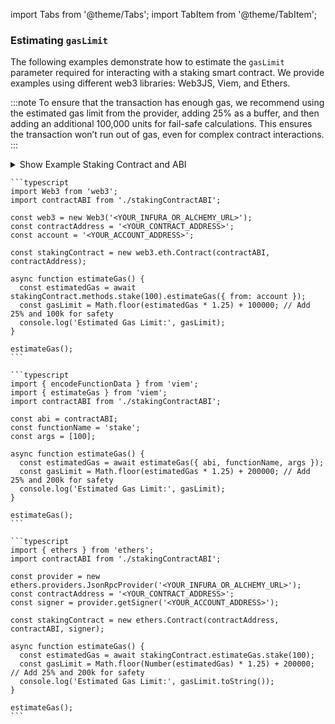 import Tabs from '@theme/Tabs';
import TabItem from '@theme/TabItem';

### Estimating `gasLimit`

The following examples demonstrate how to estimate the `gasLimit` parameter required for interacting with a staking smart contract. We provide examples using different web3 libraries: Web3JS, Viem, and Ethers.

:::note
To ensure that the transaction has enough gas, we recommend using the estimated gas limit from the provider, adding 25% as a buffer, and then adding an additional 100,000 units for fail-safe calculations. This ensures the transaction won’t run out of gas, even for complex contract interactions.
:::

<details>
  <summary>Show Example Staking Contract and ABI</summary>

```solidity
pragma solidity ^0.8.0;

contract StakingContract {
    mapping(address => uint256) public stakes;
    uint256 public totalStakes;

    function stake(uint256 amount) public {
        require(amount > 0, "Amount must be greater than zero");
        stakes[msg.sender] += amount;
        totalStakes += amount;
    }

    function withdraw(uint256 amount) public {
        require(amount > 0 && stakes[msg.sender] >= amount, "Invalid amount");
        stakes[msg.sender] -= amount;
        totalStakes -= amount;
    }

    function getStake(address user) public view returns (uint256) {
        return stakes[user];
    }
}
```

```json
{
	"abi": [
		{
			"inputs": [
				{
					"internalType": "uint256",
					"name": "amount",
					"type": "uint256"
				}
			],
			"name": "stake",
			"outputs": [],
			"stateMutability": "nonpayable",
			"type": "function"
		},
		{
			"inputs": [
				{
					"internalType": "uint256",
					"name": "amount",
					"type": "uint256"
				}
			],
			"name": "withdraw",
			"outputs": [],
			"stateMutability": "nonpayable",
			"type": "function"
		},
		{
			"inputs": [
				{
					"internalType": "address",
					"name": "user",
					"type": "address"
				}
			],
			"name": "getStake",
			"outputs": [
				{
					"internalType": "uint256",
					"name": "",
					"type": "uint256"
				}
			],
			"stateMutability": "view",
			"type": "function"
		}
	]
}
```

</details>

<Tabs queryString="web3-libs">
  <TabItem value="web3js" label="Web3JS" default>

    ```typescript
    import Web3 from 'web3';
    import contractABI from './stakingContractABI';

    const web3 = new Web3('<YOUR_INFURA_OR_ALCHEMY_URL>');
    const contractAddress = '<YOUR_CONTRACT_ADDRESS>';
    const account = '<YOUR_ACCOUNT_ADDRESS>';

    const stakingContract = new web3.eth.Contract(contractABI, contractAddress);

    async function estimateGas() {
      const estimatedGas = await stakingContract.methods.stake(100).estimateGas({ from: account });
      const gasLimit = Math.floor(estimatedGas * 1.25) + 100000; // Add 25% and 100k for safety
      console.log('Estimated Gas Limit:', gasLimit);
    }

    estimateGas();
    ```

  </TabItem>
  <TabItem value="viem" label="Viem">

    ```typescript
    import { encodeFunctionData } from 'viem';
    import { estimateGas } from 'viem';
    import contractABI from './stakingContractABI';

    const abi = contractABI;
    const functionName = 'stake';
    const args = [100];

    async function estimateGas() {
      const estimatedGas = await estimateGas({ abi, functionName, args });
      const gasLimit = Math.floor(estimatedGas * 1.25) + 200000; // Add 25% and 200k for safety
      console.log('Estimated Gas Limit:', gasLimit);
    }

    estimateGas();
    ```

  </TabItem>
  <TabItem value="ethers" label="Ethers">

    ```typescript
    import { ethers } from 'ethers';
    import contractABI from './stakingContractABI';

    const provider = new ethers.providers.JsonRpcProvider('<YOUR_INFURA_OR_ALCHEMY_URL>');
    const contractAddress = '<YOUR_CONTRACT_ADDRESS>';
    const signer = provider.getSigner('<YOUR_ACCOUNT_ADDRESS>');

    const stakingContract = new ethers.Contract(contractAddress, contractABI, signer);

    async function estimateGas() {
      const estimatedGas = await stakingContract.estimateGas.stake(100);
      const gasLimit = Math.floor(Number(estimatedGas) * 1.25) + 200000; // Add 25% and 200k for safety
      console.log('Estimated Gas Limit:', gasLimit.toString());
    }

    estimateGas();
    ```

  </TabItem>
</Tabs>
